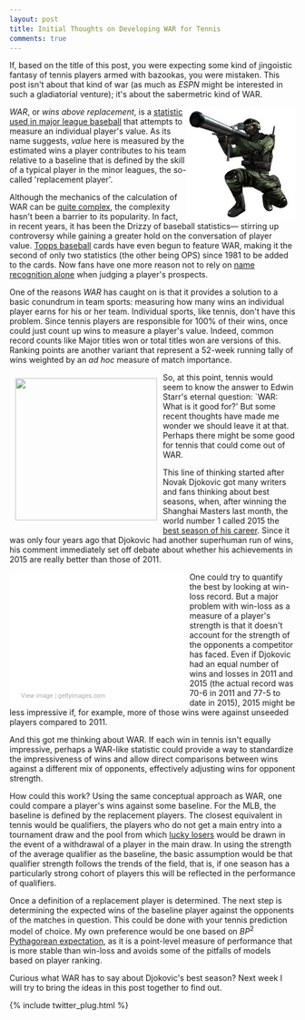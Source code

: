 ```yaml
---
layout: post
title: Initial Thoughts on Developing WAR for Tennis
comments: true
---
```


If, based on the title of this post, you were expecting some kind of jingoistic fantasy of tennis players armed with bazookas, you were mistaken. This post isn't about that kind of war (as much as _ESPN_ might be interested in such a gladiatorial venture); it's about the sabermetric kind of WAR.

<img src="/assets/bazooka.jpg" style="float:right;" />

_WAR_, or _wins above replacement_, is a [statistic used in major league baseball](http://www.baseball-reference.com/blog/archives/6063) that attempts to measure an individual player's value. As its name suggests, _value_ here is measured by the estimated wins a player contributes to his team relative to a baseline that is defined by the skill of a typical player in the minor leagues, the so-called 'replacement player'. 

Although the mechanics of the calculation of WAR can be [quite complex](http://www.degruyter.com/view/j/jqas.2015.11.issue-2/jqas-2014-0098/jqas-2014-0098.xml), the complexity hasn't been a barrier to its popularity. In fact, in recent years, it has been the Drizzy of baseball statistics&mdash; stirring up controversy while gaining a greater hold on the conversation of player value. [Topps baseball](http://www.cbssports.com/mlb/eye-on-baseball/22903637/topps-will-feature-war-on-the-back-of-%20their-baseball-cards-soon) cards have even begun to feature WAR, making it the second of only two statistics  (the other being OPS) since 1981 to be added to the cards. Now fans have one more reason not to rely on [name recognition alone](http://i.imgur.com/2tyZcLl.gif) when judging a player's prospects.

One of the reasons _WAR_ has caught on is that it provides a solution to a basic conundrum in team sports: measuring how many wins an individual player earns for his or her team. Individual sports, like tennis, don't have this problem. Since tennis players are responsible for 100% of their wins, once could just count up wins to measure a player's value. Indeed, common record counts like Major titles won or total titles won are versions of this. Ranking points are another variant that represent a 52-week running tally of wins weighted by an _ad hoc_ measure of match importance. 

<img src="https://i.ytimg.com/vi/dpWmlRNfLck/hqdefault.jpg" style="float:left;padding:2%;" width="250px" height="250px" />

So, at this point, tennis would seem to know the answer to Edwin Starr's eternal question: `WAR: What is it good for?' But some recent thoughts have made me wonder we should leave it at that. Perhaps there might be some good for tennis that could come out of WAR. 

This line of thinking started after Novak Djokovic got many writers and fans thinking about best seasons, when, after winning the Shanghai Masters last month, the world number 1 called 2015 the [best season of his career](http://www.tennis.com/pro-game/2015/10/djokovic-wins-9th-title-of-year-at-shanghai-masters/56621/). Since it was only four years ago that Djokovic had another superhuman run of wins, his comment immediately set off debate about whether his achievements in 2015 are really better than those of 2011. 

<div class="getty embed image" style="background-color:#fff;display:inline-block;font-family:'Helvetica Neue',Helvetica,Arial,sans-serif;color:#a7a7a7;font-size:11px;width:100%;max-width:297px;float:left;padding:2%;"><div style="overflow:hidden;position:relative;height:0;padding:66.666667% 0 0 0;width:100%;"><iframe src="//embed.gettyimages.com/embed/493198010?et=mS3bayi9Sa9Nq91tZg8jsA&viewMoreLink=on&sig=n3ujhwCZk1rCsEZVrJ5nLZkDBHXNFo6rP-dqbsCTwjM=" width="297" height="198" scrolling="no" frameborder="0" style="display:inline-block;position:absolute;top:0;left:0;width:100%;height:100%;"></iframe></div><p style="margin:0;"></p><div style="padding:0;margin:0 0 0 10px;text-align:left;"><a href="http://www.gettyimages.com/detail/493198010" target="_blank" style="color:#a7a7a7;text-decoration:none;font-weight:normal !important;border:none;display:inline-block;">View image</a> | <a href="http://www.gettyimages.com" target="_blank" style="color:#a7a7a7;text-decoration:none;font-weight:normal !important;border:none;display:inline-block;">gettyimages.com</a></div></div>

One could try to quantify the best by looking at win-loss record. But a major problem with win-loss as a measure of a player's strength is that it doesn't account for the strength of the opponents a competitor has faced. Even if Djokovic had an equal number of wins and losses in 2011 and 2015 (the actual record was 70-6 in 2011 and 77-5 to date in 2015), 2015 might be less impressive if, for example, more of those wins were against unseeded players compared to 2011. 

And this got me thinking about WAR. If each win in tennis isn't equally impressive, perhaps a WAR-like statistic could provide a way to standardize the impressiveness of wins and allow direct comparisons between wins against a different mix of opponents, effectively adjusting wins for opponent strength. 

How could this work? Using the same conceptual approach as WAR, one could compare a player's wins against some baseline. For the MLB, the baseline is defined by the replacement players. The closest equivalent in tennis would be qualifiers, the players who do not get a main entry into a tournament draw and the pool from which [lucky losers](https://en.wikipedia.org/wiki/Lucky_loser) would be drawn in the event of a withdrawal of a player in the main draw. In using the strength of the average qualifier as the baseline, the basic assumption would be that qualifier strength follows the trends of the field, that is, if one season has a particularly strong cohort of players this will be reflected in the performance of qualifiers. 

Once a definition of a replacement player is determined. The next step is determining the expected wins of the baseline player against the opponents of the matches in question. This could be done with your tennis prediction model of choice. My own preference would be one based on $BP^2$ [Pythagorean expectation](http://on-the-t.com/2015/09/26/Converting-Clutch-Into-Wins/), as it is a point-level measure of performance that is more stable than win-loss and avoids some of the pitfalls of models based on player ranking.

Curious what WAR has to say about Djokovic's best season? Next week I will try to bring the ideas in this post together to find out.

{% include twitter_plug.html %}
